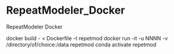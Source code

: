 # RepeatModeler_Docker
RepeatModeler Docker


docker build - < Dockerfile -t repetmod
docker run -it -u NNNN -v /directory/of/choice:/data repetmod
conda activate repetmod

